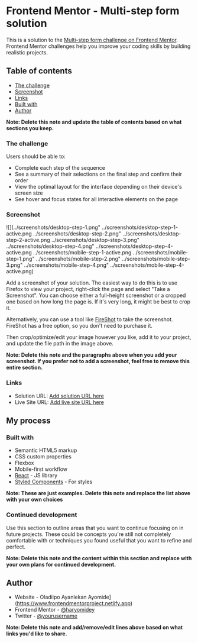# Frontend Mentor - Multi-step form solution

This is a solution to the [Multi-step form challenge on Frontend Mentor](https://www.frontendmentor.io/challenges/multistep-form-YVAnSdqQBJ). Frontend Mentor challenges help you improve your coding skills by building realistic projects. 

## Table of contents
  - [The challenge](#the-challenge)
  - [Screenshot](#screenshot)
  - [Links](#links)
  - [Built with](#built-with)
- [Author](#author)

**Note: Delete this note and update the table of contents based on what sections you keep.**


### The challenge

Users should be able to:

- Complete each step of the sequence
- See a summary of their selections on the final step and confirm their order
- View the optimal layout for the interface depending on their device's screen size
- See hover and focus states for all interactive elements on the page

### Screenshot

![](../screenshots/desktop-step-1.png"
../screenshots/desktop-step-1-active.png
../screenshots/desktop-step-2.png"
../screenshots/desktop-step-2-active.png
../screenshots/desktop-step-3.png"
../screenshots/desktop-step-4.png"
../screenshots/desktop-step-4-active.png
../screenshots/mobile-step-1-active.png
../screenshots/mobile-step-1.png"
../screenshots/mobile-step-2.png"
../screenshots/mobile-step-3.png"
../screenshots/mobile-step-4.png"
../screenshots/mobile-step-4-active.png)

Add a screenshot of your solution. The easiest way to do this is to use Firefox to view your project, right-click the page and select "Take a Screenshot". You can choose either a full-height screenshot or a cropped one based on how long the page is. If it's very long, it might be best to crop it.

Alternatively, you can use a tool like [FireShot](https://getfireshot.com/) to take the screenshot. FireShot has a free option, so you don't need to purchase it. 

Then crop/optimize/edit your image however you like, add it to your project, and update the file path in the image above.

**Note: Delete this note and the paragraphs above when you add your screenshot. If you prefer not to add a screenshot, feel free to remove this entire section.**

### Links

- Solution URL: [Add solution URL here](https://your-solution-url.com)
- Live Site URL: [Add live site URL here](https://your-live-site-url.com)

## My process

### Built with

- Semantic HTML5 markup
- CSS custom properties
- Flexbox
- Mobile-first workflow
- [React](https://reactjs.org/) - JS library
- [Styled Components](https://styled-components.com/) - For styles

**Note: These are just examples. Delete this note and replace the list above with your own choices**

### Continued development

Use this section to outline areas that you want to continue focusing on in future projects. These could be concepts you're still not completely comfortable with or techniques you found useful that you want to refine and perfect.

**Note: Delete this note and the content within this section and replace with your own plans for continued development.**

## Author

- Website - Oladiipo Ayanlekan Ayomide](https://www.frontendmentorproject.netlify.app)
- Frontend Mentor - [@haryomidey](https://www.frontendmentor.io/profile/Haryomidey)
- Twitter - [@yourusername](https://www.twitter.com/Ayotech11)

**Note: Delete this note and add/remove/edit lines above based on what links you'd like to share.**